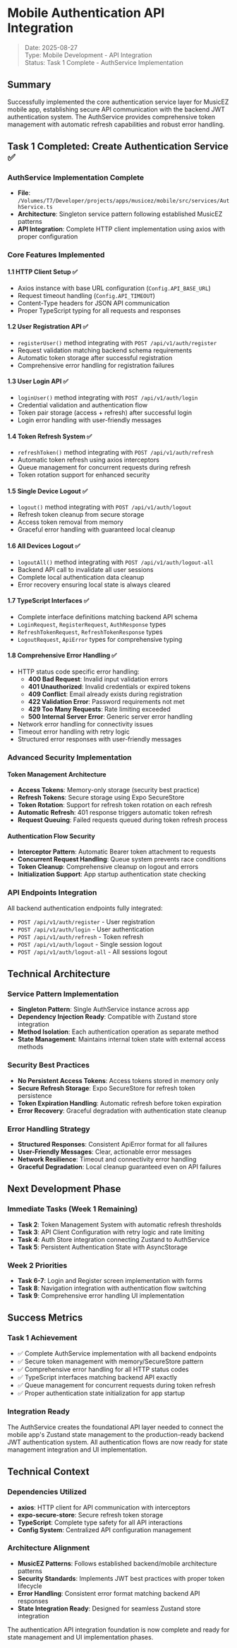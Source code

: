 # Mobile Authentication API Integration

> Date: 2025-08-27  
> Type: Mobile Development - API Integration  
> Status: Task 1 Complete - AuthService Implementation

## Summary

Successfully implemented the core authentication service layer for MusicEZ mobile app, establishing secure API communication with the backend JWT authentication system. The AuthService provides comprehensive token management with automatic refresh capabilities and robust error handling.

## Task 1 Completed: Create Authentication Service ✅

### AuthService Implementation Complete
- **File**: `/Volumes/T7/Developer/projects/apps/musicez/mobile/src/services/AuthService.ts`
- **Architecture**: Singleton service pattern following established MusicEZ patterns
- **API Integration**: Complete HTTP client implementation using axios with proper configuration

### Core Features Implemented

#### 1.1 HTTP Client Setup ✅
- Axios instance with base URL configuration (`Config.API_BASE_URL`)
- Request timeout handling (`Config.API_TIMEOUT`) 
- Content-Type headers for JSON API communication
- Proper TypeScript typing for all requests and responses

#### 1.2 User Registration API ✅
- `registerUser()` method integrating with `POST /api/v1/auth/register`
- Request validation matching backend schema requirements
- Automatic token storage after successful registration
- Comprehensive error handling for registration failures

#### 1.3 User Login API ✅
- `loginUser()` method integrating with `POST /api/v1/auth/login`
- Credential validation and authentication flow
- Token pair storage (access + refresh) after successful login
- Login error handling with user-friendly messages

#### 1.4 Token Refresh System ✅
- `refreshToken()` method integrating with `POST /api/v1/auth/refresh`
- Automatic token refresh using axios interceptors
- Queue management for concurrent requests during refresh
- Token rotation support for enhanced security

#### 1.5 Single Device Logout ✅
- `logout()` method integrating with `POST /api/v1/auth/logout`
- Refresh token cleanup from secure storage
- Access token removal from memory
- Graceful error handling with guaranteed local cleanup

#### 1.6 All Devices Logout ✅
- `logoutAll()` method integrating with `POST /api/v1/auth/logout-all`
- Backend API call to invalidate all user sessions
- Complete local authentication data cleanup
- Error recovery ensuring local state is always cleared

#### 1.7 TypeScript Interfaces ✅
- Complete interface definitions matching backend API schema
- `LoginRequest`, `RegisterRequest`, `AuthResponse` types
- `RefreshTokenRequest`, `RefreshTokenResponse` types  
- `LogoutRequest`, `ApiError` types for comprehensive typing

#### 1.8 Comprehensive Error Handling ✅
- HTTP status code specific error handling:
  - **400 Bad Request**: Invalid input validation errors
  - **401 Unauthorized**: Invalid credentials or expired tokens
  - **409 Conflict**: Email already exists during registration
  - **422 Validation Error**: Password requirements not met
  - **429 Too Many Requests**: Rate limiting exceeded
  - **500 Internal Server Error**: Generic server error handling
- Network error handling for connectivity issues
- Timeout error handling with retry logic
- Structured error responses with user-friendly messages

### Advanced Security Implementation

#### Token Management Architecture
- **Access Tokens**: Memory-only storage (security best practice)
- **Refresh Tokens**: Secure storage using Expo SecureStore
- **Token Rotation**: Support for refresh token rotation on each refresh
- **Automatic Refresh**: 401 response triggers automatic token refresh
- **Request Queuing**: Failed requests queued during token refresh process

#### Authentication Flow Security
- **Interceptor Pattern**: Automatic Bearer token attachment to requests
- **Concurrent Request Handling**: Queue system prevents race conditions
- **Token Cleanup**: Comprehensive cleanup on logout and errors
- **Initialization Support**: App startup authentication state checking

### API Endpoints Integration
All backend authentication endpoints fully integrated:
- `POST /api/v1/auth/register` - User registration
- `POST /api/v1/auth/login` - User authentication  
- `POST /api/v1/auth/refresh` - Token refresh
- `POST /api/v1/auth/logout` - Single session logout
- `POST /api/v1/auth/logout-all` - All sessions logout

## Technical Architecture

### Service Pattern Implementation
- **Singleton Pattern**: Single AuthService instance across app
- **Dependency Injection Ready**: Compatible with Zustand store integration
- **Method Isolation**: Each authentication operation as separate method
- **State Management**: Maintains internal token state with external access methods

### Security Best Practices
- **No Persistent Access Tokens**: Access tokens stored in memory only
- **Secure Refresh Storage**: Expo SecureStore for refresh token persistence
- **Token Expiration Handling**: Automatic refresh before token expiration
- **Error Recovery**: Graceful degradation with authentication state cleanup

### Error Handling Strategy
- **Structured Responses**: Consistent ApiError format for all failures
- **User-Friendly Messages**: Clear, actionable error messages
- **Network Resilience**: Timeout and connectivity error handling
- **Graceful Degradation**: Local cleanup guaranteed even on API failures

## Next Development Phase

### Immediate Tasks (Week 1 Remaining)
- **Task 2**: Token Management System with automatic refresh thresholds
- **Task 3**: API Client Configuration with retry logic and rate limiting
- **Task 4**: Auth Store integration connecting Zustand to AuthService
- **Task 5**: Persistent Authentication State with AsyncStorage

### Week 2 Priorities
- **Task 6-7**: Login and Register screen implementation with forms
- **Task 8**: Navigation integration with authentication flow switching
- **Task 9**: Comprehensive error handling UI implementation

## Success Metrics

### Task 1 Achievement
- ✅ Complete AuthService implementation with all backend endpoints
- ✅ Secure token management with memory/SecureStore pattern
- ✅ Comprehensive error handling for all HTTP status codes  
- ✅ TypeScript interfaces matching backend API exactly
- ✅ Queue management for concurrent requests during token refresh
- ✅ Proper authentication state initialization for app startup

### Integration Ready
The AuthService creates the foundational API layer needed to connect the mobile app's Zustand state management to the production-ready backend JWT authentication system. All authentication flows are now ready for state management integration and UI implementation.

## Technical Context

### Dependencies Utilized
- **axios**: HTTP client for API communication with interceptors
- **expo-secure-store**: Secure refresh token storage
- **TypeScript**: Complete type safety for all API interactions
- **Config System**: Centralized API configuration management

### Architecture Alignment
- **MusicEZ Patterns**: Follows established backend/mobile architecture patterns
- **Security Standards**: Implements JWT best practices with proper token lifecycle
- **Error Handling**: Consistent error format matching backend API responses
- **State Integration Ready**: Designed for seamless Zustand store integration

The authentication API integration foundation is now complete and ready for state management and UI implementation phases.